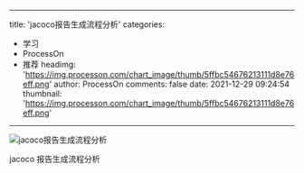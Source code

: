 
---
title: 'jacoco报告生成流程分析'
categories: 
 - 学习
 - ProcessOn
 - 推荐
headimg: 'https://img.processon.com/chart_image/thumb/5ffbc54676213111d8e76eff.png'
author: ProcessOn
comments: false
date: 2021-12-29 09:24:54
thumbnail: 'https://img.processon.com/chart_image/thumb/5ffbc54676213111d8e76eff.png'
---

<div>   
<img class="thumb" alt="jacoco报告生成流程分析" src="https://img.processon.com/chart_image/thumb/5ffbc54676213111d8e76eff.png" referrerpolicy="no-referrer">
<p>jacoco 报告生成流程分析</p>  
</div>
            
